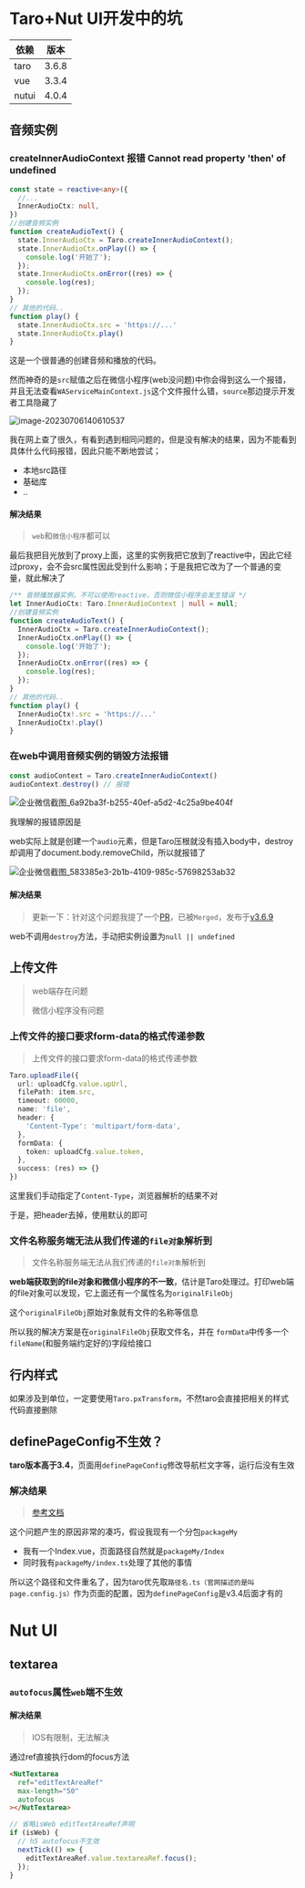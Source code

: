 # Taro+Nut UI开发中的坑

| 依赖  | 版本  |
| ----- | ----- |
| taro  | 3.6.8 |
| vue   | 3.3.4 |
| nutui | 4.0.4 |

## 音频实例

### createInnerAudioContext 报错 Cannot read property 'then' of undefined

```ts
const state = reactive<any>({
  //...
  InnerAudioCtx: null,
})
//创建音频实例
function createAudioText() {
  state.InnerAudioCtx = Taro.createInnerAudioContext();
  state.InnerAudioCtx.onPlay(() => {
    console.log('开始了');
  });
  state.InnerAudioCtx.onError((res) => {
    console.log(res);
  });
}
// 其他的代码..
function play() {
  state.InnerAudioCtx.src = 'https://...'
  state.InnerAudioCtx.play()
}
```

这是一个很普通的创建音频和播放的代码。

然而神奇的是`src`赋值之后在微信小程序(web没问题)中你会得到这么一个报错，并且无法查看`WAServiceMainContext.js`这个文件报什么错，`source`那边提示开发者工具隐藏了

![image-20230706140610537](https://raw.githubusercontent.com/GauharChan/Picture-bed/main/img/image-20230706140610537.png)

我在网上查了很久，有看到遇到相同问题的，但是没有解决的结果，因为不能看到具体什么代码报错，因此只能不断地尝试；

- 本地src路径
- 基础库
- ..

#### 解决结果

> `web`和`微信小程序`都可以

最后我把目光放到了proxy上面，这里的实例我把它放到了reactive中，因此它经过proxy，会不会src属性因此受到什么影响；于是我把它改为了一个普通的变量，就此解决了

```ts
/** 音频播放器实例，不可以使用reactive，否则微信小程序会发生错误 */
let InnerAudioCtx: Taro.InnerAudioContext | null = null;
//创建音频实例
function createAudioText() {
  InnerAudioCtx = Taro.createInnerAudioContext();
  InnerAudioCtx.onPlay(() => {
    console.log('开始了');
  });
  InnerAudioCtx.onError((res) => {
    console.log(res);
  });
}
// 其他的代码..
function play() {
  InnerAudioCtx!.src = 'https://...'
  InnerAudioCtx!.play()
}
```

### 在**web**中调用音频实例的销毁方法报错

```ts
const audioContext = Taro.createInnerAudioContext()
audioContext.destroy() // 报错
```

![企业微信截图_6a92ba3f-b255-40ef-a5d2-4c25a9be404f](https://raw.githubusercontent.com/GauharChan/Picture-bed/main/img/%E4%BC%81%E4%B8%9A%E5%BE%AE%E4%BF%A1%E6%88%AA%E5%9B%BE_6a92ba3f-b255-40ef-a5d2-4c25a9be404f.png)

我理解的报错原因是

web实际上就是创建一个`audio`元素，但是Taro压根就没有插入body中，destroy却调用了document.body.removeChild，所以就报错了

![企业微信截图_583385e3-2b1b-4109-985c-57698253ab32](https://raw.githubusercontent.com/GauharChan/Picture-bed/main/img/%E4%BC%81%E4%B8%9A%E5%BE%AE%E4%BF%A1%E6%88%AA%E5%9B%BE_583385e3-2b1b-4109-985c-57698253ab32.png)

#### 解决结果

> 更新一下：针对这个问题我提了一个[PR](https://github.com/NervJS/taro/pull/14130)，已被`Merged`，发布于[v3.6.9](https://github.com/NervJS/taro/releases/tag/v3.6.9)

web不调用`destroy`方法，手动把实例设置为`null || undefined`

## 上传文件

> web端存在问题
>
> 微信小程序没有问题

### 上传文件的接口要求form-data的格式传递参数

> 上传文件的接口要求form-data的格式传递参数

```ts
Taro.uploadFile({
  url: uploadCfg.value.upUrl,
  filePath: item.src,
  timeout: 60000,
  name: 'file',
  header: {
    'Content-Type': 'multipart/form-data',
  },
  formData: {
    token: uploadCfg.value.token,
  },
  success: (res) => {}
})
```

这里我们手动指定了`Content-Type`，浏览器解析的结果不对

于是，把header去掉，使用默认的即可

### 文件名称服务端无法从我们传递的`file对象`解析到

> 文件名称服务端无法从我们传递的`file对象`解析到

**web端获取到的file对象和微信小程序的不一致**，估计是Taro处理过。打印web端的file对象可以发现，它上面还有一个属性名为`originalFileObj`

这个`originalFileObj`原始对象就有文件的名称等信息

所以我的解决方案是在`originalFileObj`获取文件名，并在 `formData`中传多一个`fileName`(和服务端约定好的)字段给接口

## 行内样式

如果涉及到单位，一定要使用`Taro.pxTransform`，不然taro会直接把相关的样式代码直接删除

## definePageConfig不生效？

**taro版本高于3.4**，页面用`definePageConfig`修改导航栏文字等，运行后没有生效

### 解决结果

> [参考文档](https://docs.taro.zone/docs/page-config/#%E5%9C%A8%E9%A1%B5%E9%9D%A2%E9%85%8D%E7%BD%AE%E6%96%87%E4%BB%B6%E4%B8%AD%E4%BD%BF%E7%94%A8)

这个问题产生的原因非常的凑巧，假设我现有一个分包`packageMy`

- 我有一个Index.vue，页面路径自然就是`packageMy/Index`
- 同时我有`packageMy/index.ts`处理了其他的事情

所以这个路径和文件重名了，因为taro优先取`路径名.ts（官网描述的是叫page.config.js）`作为页面的配置，因为`definePageConfig`是v3.4后面才有的

# Nut UI

## textarea

### `autofocus`属性`web`端不生效

#### 解决结果

> IOS有限制，无法解决

通过ref直接执行dom的focus方法

```html
<NutTextarea
  ref="editTextAreaRef"
  max-length="50"
  autofocus
></NutTextarea>
```

```ts
// 省略isWeb editTextAreaRef声明
if (isWeb) {
  // h5 autofocus不生效
  nextTick(() => {
    editTextAreaRef.value.textareaRef.focus();
  });
}
```



